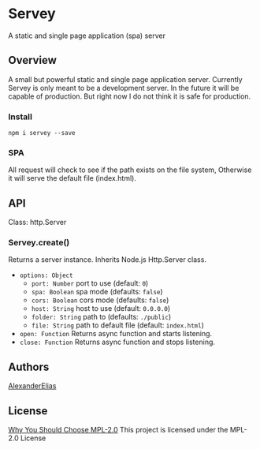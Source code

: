 
# Servey
A static and single page application (spa) server

## Overview
A small but powerful static and single page application server.
Currently Servey is only meant to be a development server.
In the future it will be capable of production.
But right now I do not think it is safe for production.

### Install
`npm i servey --save`

### SPA
All request will check to see if the path exists on the file system, Otherwise it will serve the default file (index.html).

## API
Class: http.Server

### Servey.create()
Returns a server instance. Inherits Node.js Http.Server class.
- `options: Object`
	- `port: Number` port to use (default: `0`)
	- `spa: Boolean` spa mode (defaults: `false`)
	- `cors: Boolean` cors mode (defaults: `false`)
	- `host: String` host to use (default: `0.0.0.0`)
	- `folder: String` path to (defaults: `./public`)
	- `file: String` path to default file (default: `index.html`)
- `open: Function` Returns async function and starts listening.
- `close: Function` Returns async function and stops listening.

## Authors
[AlexanderElias](https://github.com/AlexanderElias)

## License
[Why You Should Choose MPL-2.0](http://veldstra.org/2016/12/09/yoo-should-choose-mpl2-for-your-opensource-project.html)
This project is licensed under the MPL-2.0 License
